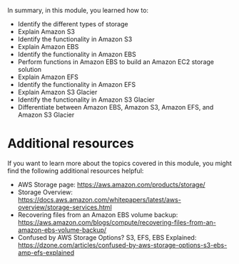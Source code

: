 In summary, in this module, you learned how to:
- Identify the different types of storage
- Explain Amazon S3
- Identify the functionality in Amazon S3
- Explain Amazon EBS
- Identify the functionality in Amazon EBS
- Perform functions in Amazon EBS to build an Amazon EC2 storage solution 
- Explain Amazon EFS
- Identify the functionality in Amazon EFS
- Explain Amazon S3 Glacier
- Identify the functionality in Amazon S3 Glacier
- Differentiate between Amazon EBS, Amazon S3, Amazon EFS, and Amazon S3 Glacier

# Additional resources

If you want to learn more about the topics covered in this module, you might find the following additional resources helpful:
- AWS Storage page: https://aws.amazon.com/products/storage/
- Storage Overview: https://docs.aws.amazon.com/whitepapers/latest/aws-overview/storage-services.html
- Recovering files from an Amazon EBS volume backup: https://aws.amazon.com/blogs/compute/recovering-files-from-an-amazon-ebs-volume-backup/
- Confused by AWS Storage Options? S3, EFS, EBS Explained: https://dzone.com/articles/confused-by-aws-storage-options-s3-ebs-amp-efs-explained
